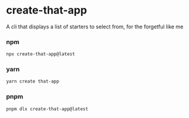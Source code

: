 # create-that-app
A cli that displays a list of starters to select from, for the forgetful like me

### npm

```bash
npx create-that-app@latest
```

### yarn

```bash
yarn create that-app
```

### pnpm

```bash
pnpm dlx create-that-app@latest
```